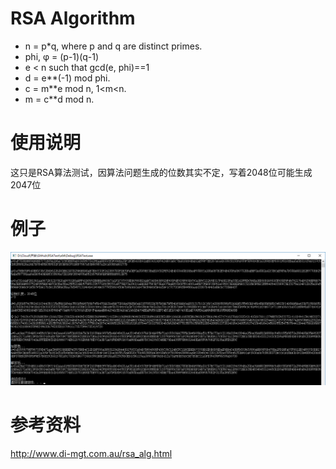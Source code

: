 # RSA Algorithm
* n = p*q, where p and q are distinct primes.
* phi, φ = (p-1)(q-1)
* e < n such that gcd(e, phi)==1
* d = e**(-1) mod phi.
* c = m**e mod n, 1<m<n.
* m = c**d mod n.

# 使用说明
这只是RSA算法测试，因算法问题生成的位数其实不定，写着2048位可能生成2047位

# 例子
![](https://raw.githubusercontent.com/HMBSbige/RSATest/master/pic/sample.png)
# 参考资料
http://www.di-mgt.com.au/rsa_alg.html
